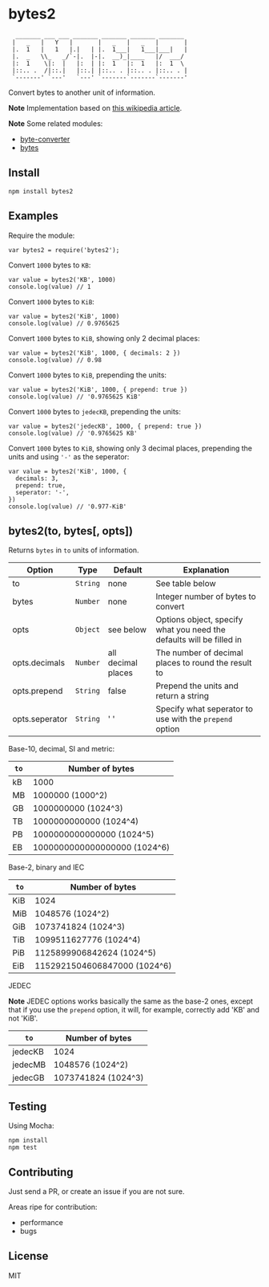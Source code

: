 bytes2
======

```
  _______ ___ ___ _______ _______ _______ _______
 |   _   |   Y   |       |   _   |   _   |       |
 |.  1   |   1   |.|   | |.  1___|   1___|___|   |
 |.  _   \\_   _/`-|.  |-|.  __)_|____   |/  ___/
 |:  1    \|:  |   |:  | |:  1   |:  1   |:  1  \
 |::.. .  /|::.|   |::.| |::.. . |::.. . |::.. . |
 `-------' `---'   `---' `-------`-------`-------'
```

Convert bytes to another unit of information.

**Note** Implementation based on [this wikipedia article](https://en.wikipedia.org/wiki/Units_of_information).

**Note** Some related modules:
- [byte-converter](https://www.npmjs.com/package/byte-converter)
- [bytes](https://www.npmjs.com/package/bytes)

Install
-------

```
npm install bytes2
```

Examples
--------

Require the module:
```
var bytes2 = require('bytes2');
```

Convert `1000` bytes to `KB`:
```
var value = bytes2('KB', 1000)
console.log(value) // 1
```

Convert `1000` bytes to `KiB`:
```
var value = bytes2('KiB', 1000)
console.log(value) // 0.9765625
```

Convert `1000` bytes to `KiB`, showing only 2 decimal places:
```
var value = bytes2('KiB', 1000, { decimals: 2 })
console.log(value) // 0.98
```

Convert `1000` bytes to `KiB`, prepending the units:
```
var value = bytes2('KiB', 1000, { prepend: true })
console.log(value) // '0.9765625 KiB'
```

Convert `1000` bytes to `jedecKB`, prepending the units:
```
var value = bytes2('jedecKB', 1000, { prepend: true })
console.log(value) // '0.9765625 KB'
```

Convert `1000` bytes to `KiB`, showing only 3 decimal places, prepending the units and using `'-'` as the seperator:
```
var value = bytes2('KiB', 1000, {
  decimals: 3,
  prepend: true,
  seperator: '-',
})
console.log(value) // '0.977-KiB'
```

bytes2(to, bytes[, opts])
-------------------------

Returns `bytes` in `to` units of information.

Option         | Type         | Default            | Explanation
-------------- | -------------| ------------------ | ------------
to             | `String`     | none               | See table below
bytes          | `Number`     | none               | Integer number of bytes to convert
opts           | `Object`     | see below          | Options object, specify what you need the defaults will be filled in
opts.decimals  | `Number`     | all decimal places | The number of decimal places to round the result to
opts.prepend   | `String`     | false              | Prepend the units and return a string
opts.seperator | `String`     | ' '                | Specify what seperator to use with the `prepend` option

Base-10, decimal, SI and metric:

`to`           | Number of bytes
-------------- | ----------------
kB             | 1000
MB             | 1000000 (1000^2)
GB             | 1000000000 (1024^3)
TB             | 1000000000000 (1024^4)
PB             | 1000000000000000 (1024^5)
EB             | 1000000000000000000 (1024^6)

Base-2, binary and IEC

`to`           | Number of bytes
-------------- | ----------------
KiB            | 1024
MiB            | 1048576 (1024^2)
GiB            | 1073741824 (1024^3)
TiB            | 1099511627776 (1024^4)
PiB            | 1125899906842624 (1024^5)
EiB            | 1152921504606847000 (1024^6)

JEDEC

**Note** JEDEC options works basically the same as the base-2 ones, except
that if you use the `prepend` option, it will, for example, correctly add
'KB' and not 'KiB'.

`to`           | Number of bytes
-------------- | ----------------
jedecKB        | 1024
jedecMB        | 1048576 (1024^2)
jedecGB        | 1073741824 (1024^3)

Testing
-------

Using Mocha:

```
npm install
npm test
```

Contributing
------------

Just send a PR, or create an issue if you are not sure.

Areas ripe for contribution:
- performance
- bugs

License
-------

MIT
